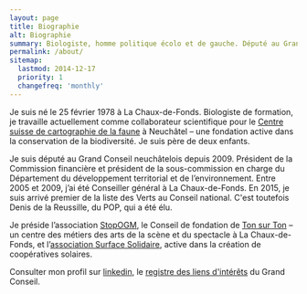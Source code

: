 ```yaml
---
layout: page
title: Biographie
alt: Biographie
summary: Biologiste, homme politique écolo et de gauche. Député au Grand Conseil neuchâtelois. Président de StopOGM.
permalink: /about/
sitemap:
  lastmod: 2014-12-17
  priority: 1
  changefreq: 'monthly'
---
```


Je suis né le 25 février 1978 à La Chaux-de-Fonds. Biologiste de formation, je travaille actuellement comme collaborateur
scientifique pour le [Centre suisse de cartographie de la faune](http://www.cscf.ch "site du CSCF") à Neuchâtel –
une fondation active dans la conservation de la biodiversité. Je suis père de deux enfants.

Je suis député au Grand Conseil neuchâtelois depuis 2009. Président de la Commission financière et président de la
sous-commission en charge du Département du développement territorial et de l’environnement.
Entre 2005 et 2009, j’ai été Conseiller général à La Chaux-de-Fonds. En 2015, je suis arrivé premier de la liste des
Verts au Conseil national. C'est toutefois Denis de la Reussille, du POP, qui a été élu.

Je préside l’association [StopOGM](http://www.stopogm.ch), le Conseil de fondation de [Ton sur Ton](http://www.tonsurton.ch) –
un centre des métiers des arts de la scène et du spectacle à La Chaux-de-Fonds,
et l’[association Surface Solidaire](http://surfacesolidaire.ch), active dans la création de coopératives solaires.

Consulter mon profil sur [linkedin](https://lnkd.in/d9499AE),
le [registre des liens d'intérêts](http://www.ne.ch/autorites/GC/composition/Pages/Liste-liens-interets.aspx) du
Grand Conseil.